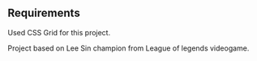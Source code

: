 **Requirements**
---
Used CSS Grid for this project.

Project based on Lee Sin champion from League of legends videogame.
